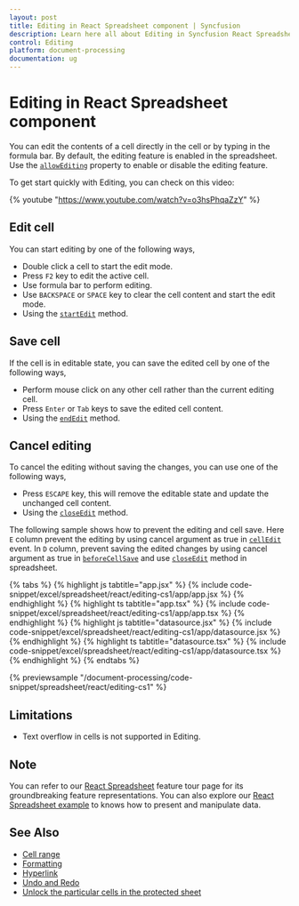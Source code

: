```yaml
---
layout: post
title: Editing in React Spreadsheet component | Syncfusion
description: Learn here all about Editing in Syncfusion React Spreadsheet component of Syncfusion Essential JS 2 and more.
control: Editing 
platform: document-processing
documentation: ug
---
```


# Editing in React Spreadsheet component

You can edit the contents of a cell directly in the cell or by typing in the formula bar. By default, the editing feature is enabled in the spreadsheet. Use the [`allowEditing`](https://ej2.syncfusion.com/react/documentation/api/spreadsheet/#allowediting) property to enable or disable the editing feature.

To get start quickly with Editing, you can check on this video:

{% youtube "https://www.youtube.com/watch?v=o3hsPhqaZzY" %}

## Edit cell

You can start editing by one of the following ways,

* Double click a cell to start the edit mode.
* Press `F2` key to edit the active cell.
* Use formula bar to perform editing.
* Use `BACKSPACE` or `SPACE` key to clear the cell content and start the edit mode.
* Using the [`startEdit`](https://ej2.syncfusion.com/react/documentation/api/spreadsheet/#startedit) method.

## Save cell

If the cell is in editable state, you can save the edited cell by one of the following ways,

* Perform mouse click on any other cell rather than the current editing cell.
* Press `Enter` or `Tab` keys to save the edited cell content.
* Using the [`endEdit`](https://ej2.syncfusion.com/react/documentation/api/spreadsheet/#endedit) method.

## Cancel editing

To cancel the editing without saving the changes, you can use one of the following ways,

* Press `ESCAPE` key, this will remove the editable state and update the unchanged cell content.
* Using the [`closeEdit`](https://ej2.syncfusion.com/react/documentation/api/spreadsheet/#closeedit) method.

The following sample shows how to prevent the editing and cell save. Here `E` column prevent the editing by using cancel argument as true in [`cellEdit`](https://ej2.syncfusion.com/react/documentation/api/spreadsheet/#celledit) event. In `D` column, prevent saving the edited changes by using cancel argument as true in [`beforeCellSave`](https://ej2.syncfusion.com/react/documentation/api/spreadsheet/#beforecellsave) and use [`closeEdit`](https://ej2.syncfusion.com/react/documentation/api/spreadsheet/#closeedit) method in spreadsheet.

{% tabs %}
{% highlight js tabtitle="app.jsx" %}
{% include code-snippet/excel/spreadsheet/react/editing-cs1/app/app.jsx %}
{% endhighlight %}
{% highlight ts tabtitle="app.tsx" %}
{% include code-snippet/excel/spreadsheet/react/editing-cs1/app/app.tsx %}
{% endhighlight %}
{% highlight js tabtitle="datasource.jsx" %}
{% include code-snippet/excel/spreadsheet/react/editing-cs1/app/datasource.jsx %}
{% endhighlight %}
{% highlight ts tabtitle="datasource.tsx" %}
{% include code-snippet/excel/spreadsheet/react/editing-cs1/app/datasource.tsx %}
{% endhighlight %}
{% endtabs %}

 {% previewsample "/document-processing/code-snippet/spreadsheet/react/editing-cs1" %}

## Limitations

* Text overflow in cells is not supported in Editing.

## Note

You can refer to our [React Spreadsheet](https://www.syncfusion.com/spreadsheet-editor-sdk/react-spreadsheet-editor) feature tour page for its groundbreaking feature representations. You can also explore our [React Spreadsheet example](https://www.syncfusion.com/spreadsheet-editor-sdk/react-spreadsheet-editor) to knows how to present and manipulate data.

## See Also

* [Cell range](./cell-range)
* [Formatting](./formatting)
* [Hyperlink](./link)
* [Undo and Redo](./undo-redo)
* [Unlock the particular cells in the protected sheet](./protect-sheet#unlock-the-particular-cells-in-the-protected-sheet)
